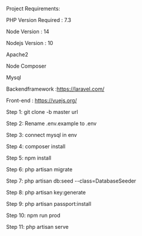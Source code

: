Project Requirements:

PHP Version Required : 7.3 

Node Version : 14

Nodejs Version : 10

Apache2

Node Composer

Mysql

Backendframework :https://laravel.com/ 

Front-end : https://vuejs.org/



Step 1: git clone -b master url

Step 2: Rename .env.example to .env

Step 3: connect mysql in env

Step 4: composer install

Step 5: npm install

Step 6: php artisan migrate

Step 7: php artisan db:seed --class=DatabaseSeeder

Step 8: php artisan key:generate

Step 9: php artisan passport:install

Step 10: npm run prod

Step 11: php artisan serve
